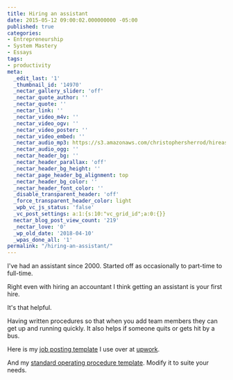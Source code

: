 ```yaml
---
title: Hiring an assistant
date: 2015-05-12 09:00:02.000000000 -05:00
published: true
categories:
- Entrepreneurship
- System Mastery
- Essays
tags:
- productivity
meta:
  _edit_last: '1'
  _thumbnail_id: '14970'
  _nectar_gallery_slider: 'off'
  _nectar_quote_author: ''
  _nectar_quote: ''
  _nectar_link: ''
  _nectar_video_m4v: ''
  _nectar_video_ogv: ''
  _nectar_video_poster: ''
  _nectar_video_embed: ''
  _nectar_audio_mp3: https://s3.amazonaws.com/christophersherrod/hireassistant/How+To+Hire+A+VA.mp3
  _nectar_audio_ogg: ''
  _nectar_header_bg: ''
  _nectar_header_parallax: 'off'
  _nectar_header_bg_height: ''
  _nectar_page_header_bg_alignment: top
  _nectar_header_bg_color: ''
  _nectar_header_font_color: ''
  _disable_transparent_header: 'off'
  _force_transparent_header_color: light
  _wpb_vc_js_status: 'false'
  _vc_post_settings: a:1:{s:10:"vc_grid_id";a:0:{}}
  nectar_blog_post_view_count: '219'
  _nectar_love: '0'
  _wp_old_date: '2018-04-10'
  _wpas_done_all: '1'
permalink: "/hiring-an-assistant/"
---
```

I've had an assistant since 2000. Started off as occasionally to part-time to full-time.

Right even with hiring an accountant I think getting an assistant is your first hire.

It's that helpful.

Having written procedures so that when you add team members they can get up and running quickly. It also helps if someone quits or gets hit by a bus.

Here is my <a href="https://s3.amazonaws.com/christophersherrod/hireassistant/VA+Job+Posting.txt">job posting template</a> I use over at <a href="http://upwork.com">upwork</a>.

And my <a href="https://s3.amazonaws.com/christophersherrod/hireassistant/Standard+Operating+Procedure+(SOP)+Template.txt">standard operating procedure template</a>. Modify it to suite your needs.

&nbsp;</p>
